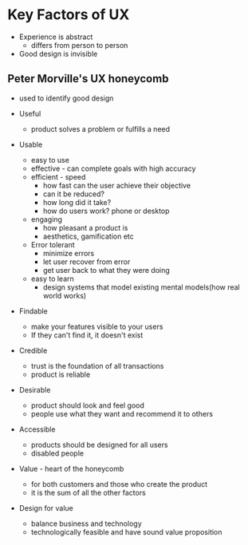 # Key Factors of UX

- Experience is abstract
  - differs from person to person
- Good design is invisible


## Peter Morville's UX honeycomb

- used to identify good design
- Useful
  - product solves a problem or fulfills a need
- Usable
  - easy to use
  - effective - can complete goals with high accuracy
  - efficient - speed
    - how fast can the user achieve their objective
    - can it be reduced?
    - how long did it take?
    - how do users work? phone or desktop
  - engaging
    - how pleasant a product is
    - aesthetics, gamification etc
  - Error tolerant
    - minimize errors
    - let user recover from error
    - get user back to what they were doing
  - easy to learn
    - design systems that model existing mental models(how real world works) 
- Findable
  - make your features visible to your users
  - If they can't find it, it doesn't exist
- Credible
  - trust is the foundation of all transactions
  - product is reliable
- Desirable
  - product should look and feel good
  - people use what they want and recommend it to others
- Accessible
  - products should be designed for all users
  - disabled people
- Value - heart of the honeycomb
  - for both customers and those who create the product
  - it is the sum of all the other factors

- Design for value
  - balance business and technology
  - technologically feasible and have sound value proposition